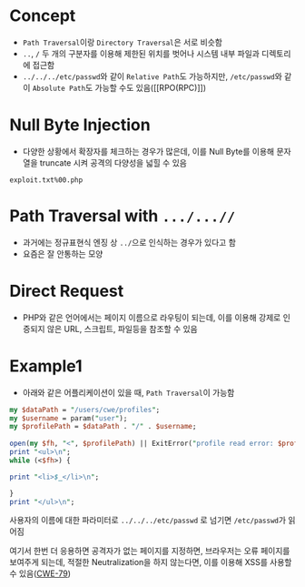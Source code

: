 # Concept
- `Path Traversal`이랑 `Directory Traversal`은 서로 비슷함
- `..`, `/` 두 개의 구분자를 이용해 제한된 위치를 벗어나 시스템 내부 파일과 디렉토리에 접근함
- `../../../etc/passwd`와 같이 `Relative Path`도 가능하지만, `/etc/passwd`와 같이 `Absolute Path`도 가능할 수도 있음([[RPO(RPC)]])


# Null Byte Injection
- 다양한 상황에서 확장자를 체크하는 경우가 많은데, 이를 Null Byte를 이용해 문자열을 truncate 시켜 공격의 다양성을 넓힐 수 있음

```
exploit.txt%00.php
```


# Path Traversal with `.../...//` 
- 과거에는 정규표현식 엔징 상 `../`으로 인식하는 경우가 있다고 함
- 요즘은 잘 안통하는 모양


# Direct Request
- PHP와 같은 언어에서는 페이지 이름으로 라우팅이 되는데, 이를 이용해 강제로 인증되지 않은 URL, 스크립트, 파일등을 참조할 수 있음



# Example1
- 아래와 같은 어플리케이션이 있을 때, `Path Traversal`이 가능함
```perl
my $dataPath = "/users/cwe/profiles";  
my $username = param("user");  
my $profilePath = $dataPath . "/" . $username;  
  
open(my $fh, "<", $profilePath) || ExitError("profile read error: $profilePath");  
print "<ul>\n";  
while (<$fh>) {

print "<li>$_</li>\n";

}  
print "</ul>\n";
```

사용자의 이름에 대한 파라미터로 `../../../etc/passwd` 로 넘기면 `/etc/passwd`가 읽어짐

여기서 한번 더 응용하면 공격자가 없는 페이지를 지정하면, 브라우저는 오류 페이지를 보여주게 되는데, 적절한 Neutralization을 하지 않는다면, 이를 이용해 XSS를 사용할 수 있음([CWE-79](!https://cwe.mitre.org/data/definitions/79.html))



